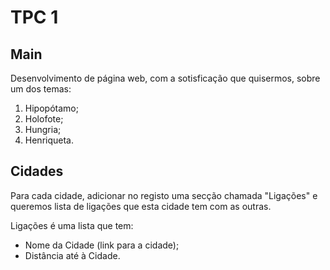 # TPC 1

## Main

Desenvolvimento de página web, com a sotisficação que quisermos, sobre um dos temas:

1. Hipopótamo;
2. Holofote;
3. Hungria;
4. Henriqueta.

## Cidades

Para cada cidade, adicionar no registo uma secção chamada "Ligações" e queremos lista de ligações que esta cidade tem com as outras.

Ligações é uma lista que tem:

- Nome da Cidade (link para a cidade);
- Distância até à Cidade.